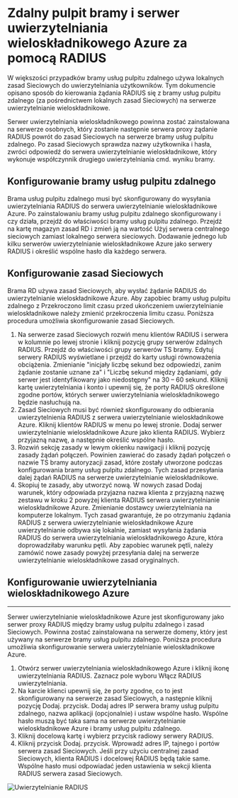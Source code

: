 <properties 
    pageTitle="Zdalny pulpit bramy i serwer uwierzytelniania wieloskładnikowego Azure za pomocą RADIUS"
    description="Jest to strona uwierzytelnianie wieloskładnikowe Azure, który pomoże wdrażanie pulpitu zdalnego (RD) bramy i serwer uwierzytelniania wieloskładnikowego Azure za pomocą RADIUS."
    services="multi-factor-authentication"
    documentationCenter=""
    authors="kgremban"
    manager="femila"
    editor="curtand"/>

<tags
    ms.service="multi-factor-authentication"
    ms.workload="identity"
    ms.tgt_pltfrm="na"
    ms.devlang="na"
    ms.topic="get-started-article"
    ms.date="08/15/2016"
    ms.author="kgremban"/>

# <a name="remote-desktop-gateway-and-azure-multi-factor-authentication-server-using-radius"></a>Zdalny pulpit bramy i serwer uwierzytelniania wieloskładnikowego Azure za pomocą RADIUS

W większości przypadków bramy usług pulpitu zdalnego używa lokalnych zasad Sieciowych do uwierzytelniania użytkowników. Tym dokumencie opisano sposób do kierowania żądania RADIUS się z bramy usług pulpitu zdalnego (za pośrednictwem lokalnych zasad Sieciowych) na serwerze uwierzytelnianie wieloskładnikowe.

Serwer uwierzytelniania wieloskładnikowego powinna zostać zainstalowana na serwerze osobnych, który zostanie następnie serwera proxy żądanie RADIUS powrót do zasad Sieciowych na serwerze bramy usług pulpitu zdalnego. Po zasad Sieciowych sprawdza nazwy użytkownika i hasła, zwróci odpowiedź do serwera uwierzytelnianie wieloskładnikowe, który wykonuje współczynnik drugiego uwierzytelniania cmd. wyniku bramy.





## <a name="configure-the-rd-gateway"></a>Konfigurowanie bramy usług pulpitu zdalnego

Brama usług pulpitu zdalnego musi być skonfigurowany do wysyłania uwierzytelniania RADIUS do serwera uwierzytelnianie wieloskładnikowe Azure. Po zainstalowaniu bramy usług pulpitu zdalnego skonfigurowany i czy działa, przejdź do właściwości bramy usług pulpitu zdalnego. Przejdź na kartę magazyn zasad RD i zmień ją na wartość Użyj serwera centralnego sieciowych zamiast lokalnego serwera sieciowych. Dodawanie jednego lub kilku serwerów uwierzytelnianie wieloskładnikowe Azure jako serwery RADIUS i określić wspólne hasło dla każdego serwera.





## <a name="configure-nps"></a>Konfigurowanie zasad Sieciowych

Brama RD używa zasad Sieciowych, aby wysłać żądanie RADIUS do uwierzytelnianie wieloskładnikowe Azure. Aby zapobiec bramy usług pulpitu zdalnego z Przekroczono limit czasu przed ukończeniem uwierzytelnianie wieloskładnikowe należy zmienić przekroczenia limitu czasu. Poniższa procedura umożliwia skonfigurowanie zasad Sieciowych.

1. Na serwerze zasad Sieciowych rozwiń menu klientów RADIUS i serwera w kolumnie po lewej stronie i kliknij pozycję grupy serwerów zdalnych RADIUS. Przejdź do właściwości grupy serwerów TS bramy. Edytuj serwery RADIUS wyświetlane i przejdź do karty usługi równoważenia obciążenia. Zmienianie "inicjały liczbę sekund bez odpowiedzi, zanim żądanie zostanie uznane za" i "Liczbę sekund między żądaniami, gdy serwer jest identyfikowany jako niedostępny" na 30 – 60 sekund. Kliknij kartę uwierzytelniania i konto i upewnij się, że porty RADIUS określone zgodne portów, których serwer uwierzytelniania wieloskładnikowego będzie nasłuchują na.
2. Zasad Sieciowych musi być również skonfigurowany do odbierania uwierzytelnienia RADIUS z serwera uwierzytelnianie wieloskładnikowe Azure. Kliknij klientów RADIUS w menu po lewej stronie. Dodaj serwer uwierzytelnianie wieloskładnikowe Azure jako klienta RADIUS. Wybierz przyjazną nazwę, a następnie określić wspólne hasło.
3. Rozwiń sekcję zasady w lewym okienku nawigacji i kliknij pozycję zasady żądań połączeń. Powinien zawierać do zasady żądań połączeń o nazwie TS bramy autoryzacji zasad, które zostały utworzone podczas konfigurowania bramy usług pulpitu zdalnego. Tych zasad przesyłania dalej żądań RADIUS na serwerze uwierzytelnianie wieloskładnikowe.
4. Skopiuj te zasady, aby utworzyć nową. W nowych zasad Dodaj warunek, który odpowiada przyjazna nazwa klienta z przyjazną nazwę zestawu w kroku 2 powyżej klienta RADIUS serwera uwierzytelnianie wieloskładnikowe Azure. Zmienianie dostawcy uwierzytelniania na komputerze lokalnym. Tych zasad gwarantuje, że po otrzymaniu żądania RADIUS z serwera uwierzytelnianie wieloskładnikowe Azure uwierzytelnianie odbywa się lokalnie, zamiast wysyłania żądania RADIUS do serwera uwierzytelniania wieloskładnikowego Azure, która doprowadziłaby warunku pętli. Aby zapobiec warunek pętli, należy zamówić nowe zasady powyżej przesyłania dalej na serwerze uwierzytelnianie wieloskładnikowe zasad oryginalnych.

## <a name="configure-azure-multi-factor-authentication"></a>Konfigurowanie uwierzytelniania wieloskładnikowego Azure


--------------------------------------------------------------------------------



Serwer uwierzytelnianie wieloskładnikowe Azure jest skonfigurowany jako serwer proxy RADIUS między bramy usług pulpitu zdalnego i zasad Sieciowych.  Powinna zostać zainstalowana na serwerze domeny, który jest używany na serwerze bramy usług pulpitu zdalnego. Poniższa procedura umożliwia skonfigurowanie serwera uwierzytelnianie wieloskładnikowe Azure.

1. Otwórz serwer uwierzytelniania wieloskładnikowego Azure i kliknij ikonę uwierzytelniania RADIUS. Zaznacz pole wyboru Włącz RADIUS uwierzytelniania.
2. Na karcie klienci upewnij się, że porty zgodne, co to jest skonfigurowany na serwerze zasad Sieciowych, a następnie kliknij pozycję Dodaj. przycisk. Dodaj adres IP serwera bramy usług pulpitu zdalnego, nazwa aplikacji (opcjonalnie) i ustaw wspólne hasło. Wspólne hasło muszą być taka sama na serwerze uwierzytelnianie wieloskładnikowe Azure i bramy usług pulpitu zdalnego.
3. Kliknij docelową kartę i wybierz przycisk radiowy serwery RADIUS.
4. Kliknij przycisk Dodaj. przycisk. Wprowadź adres IP, tajnego i portów serwera zasad Sieciowych. Jeśli przy użyciu centralnej zasad Sieciowych, klienta RADIUS i docelowej RADIUS będą takie same. Wspólne hasło musi odpowiadać jeden ustawienia w sekcji klienta RADIUS serwera zasad Sieciowych.

![Uwierzytelnianie RADIUS](./media/multi-factor-authentication-get-started-server-rdg/radius.png)
